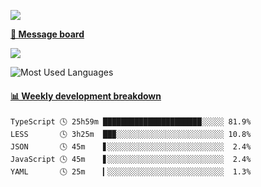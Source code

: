 [![](https://count.getloli.com/get/@SmaIIstars.github.readme)](https://count.getloli.com/)


[**💬 Message board**](https://chat.getloli.com/room/@SmaIIstars.github)

[![](https://chat.getloli.com/room/@SmaIIstars.github/svg?width=600&height=100&limit=20&theme=light&fontSize=14)](https://chat.getloli.com/room/@SmaIIstars.github)


![Most Used Languages](https://github-readme-stats.vercel.app/api/top-langs/?username=SmaIIstars&theme=dark&layout=compact)

<!-- waka-box start -->
#### <a href="https://gist.github.com/e31f5e1b7a15ee54e2fc8fca68aa5e2b" target="_blank">📊 Weekly development breakdown</a>
```text
TypeScript 🕓 25h59m ██████████████████████░░░░░ 81.9%
LESS       🕓 3h25m  ██▉░░░░░░░░░░░░░░░░░░░░░░░░ 10.8%
JSON       🕓 45m    ▋░░░░░░░░░░░░░░░░░░░░░░░░░░  2.4%
JavaScript 🕓 45m    ▋░░░░░░░░░░░░░░░░░░░░░░░░░░  2.4%
YAML       🕓 25m    ▎░░░░░░░░░░░░░░░░░░░░░░░░░░  1.3%
```
<!-- Powered by https://github.com/YouEclipse/waka-box-go . -->
<!-- waka-box end -->
